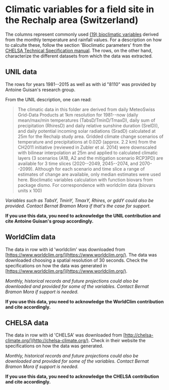 # Climatic variables for a field site in the Rechalp area (Switzerland)
The columns represent commonly used [(19) bioclimatic variables](https://worldclim.org/data/bioclim.html) derived from the monthly temperature and rainfall values. For a description on how to calculte these, follow the section 'Bioclimatic parameters' from the [CHELSA Technical Specification manual](http://chelsa-climate.org/wp-admin/download-page/CHELSA_tech_specification.pdf). The rows, on the other hand, characterize the different datasets from which the data was extracted.

## UNIL data
The rows for years 1981--2015 as well as with id "8110" was provided by Antoine Guisan's research group.

From the UNIL description, one can read:
> The climatic data in this folder are derived from daily MeteoSwiss Grid-Data Products at 1km resolution for 1981--now (daily mean/max/min temperatures (TabsD/TminD/TmaxD), daily sum of precipitation (RhiresD) and daily relative sunshine duration (SrelD)), and daily potential incoming solar radiations (SradD) calculated at 25m for the Rechalp study area. Gridded climate change scenarios of temperature and precipitations at 0.02D (approx. 2.2 km) from the CH2011 initiative (reviewed in Zubler et al. 2014) were downscaled with bilinear interpolation at 25m and applied to calculated climatic layers (3 scenarios (A1B, A2 and the mitigation scenario RCP3PD) are available for 3 time slices (2020--2049, 2045--2074, and 2070--2099). Although for each scenario and time slice a range of estimates of change are available, only median estimates were used here. Bioclimatic variables calculation with function biovars from package dismo. For correspondence with worldclim data (biovars units x 100)

*Variables such as TabsY, TminY, TmaxY, Rhires, or gddY could also be provided. Contact Bernat Bramon Mora if that's the case for support.*

**If you use this data, you need to acknowledge the UNIL contribution and cite Antoine Guisan's group accordingly.**

## WorldClim data
The data in row with id 'worldclim' was downloaded from [https://www.worldclim.org/](https://www.worldclim.org/). The data was downloaded choosing a spatial resolution of 30 seconds. Check the specifications on how the data was generated in [https://www.worldclim.org/](https://www.worldclim.org/).

*Monthly, historical records and future projections could also be downloaded and provided for some of the variables. Contact Bernat Bramon Mora if support is needed.*

**If you use this data, you need to acknowledge the WorldClim contribution and cite accordingly.**

## CHELSA data
The data in row with id 'CHELSA' was downloaded from [http://chelsa-climate.org/](http://chelsa-climate.org/). Check in their website the specifications on how the data was generated. 

*Monthly, historical records and future projections could also be downloaded and provided for some of the variables. Contact Bernat Bramon Mora if support is needed.*

**If you use this data, you need to acknowledge the CHELSA contribution and cite accordingly.**

